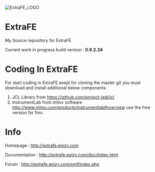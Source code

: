 
![ExtraFE_LOGO](https://i.imgur.com/g7mmko5.png)

# ExtraFE

My Source repository for ExtraFE

Current work in progress build version : <b> 0.9.2.24 </b>


# Coding In ExtraFE

For start coding in ExtraFE exept for cloning the master git you must download and install additional below components

1. JCL Library from https://github.com/project-jedi/jcl
2. InstrumentLab from mitov software http://www.mitov.com/products/instrumentlab#overview use the free version for fmx.

# Info

Homepage       : http://extrafe.epizy.com

Documentation  : http://extrafe.epizy.com/doc/index.html

Forum          : http://extrafe.epizy.com/smf/index.php 

